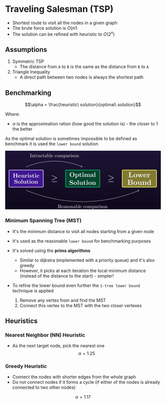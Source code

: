 # Traveling Salesman (TSP)

- Shortest route to visit all the nodes in a given graph
- The brute force solution is $O(n!)$
- The solution can be refined with heuristic to $O(2^n)$

## Assumptions

1. Symmetric TSP
    - The distance from `A` to `B` is the same as the distance from `B` to `A`
1. Triangle Inequality
    - A direct path between two nodes is always the shortest path

## Benchmarking

$$\alpha = \frac{heuristic\ solution}{optimal\ solution}$$

Where:

- $\alpha$ is the approximation ration (how good the solution is) - the closer to 1 the better

As the optimal solution is sometimes impossible to be defined as benchmark it is used the `lower bound` solution

![Lower Bound](.images/tsp-lower-bound.png)

### Minimum Spanning Tree (MST)

- It's the minimum distance to visit all nodes starting from a given node
- It's used as the reasonable `lower bound` for benchmarking purposes

- It's solved using the **prims algorithms**
  - Similar to dijkstra (implemented with a priority queue) and it's also greedy
  - However, it picks at each iteration the local minimum distance (instead of the distance to the start) - simpler!

- To refine the lower bound even further the `1-tree lower bound` technique is applied
    1. Remove any vertex from and find the MST
    2. Connect this vertex to the MST with the two closer vertexes

## Heuristics

### Nearest Neighbor (NN) Heuristic

- As the next target node, pick the nearest one
$$\alpha = 1.25$$

### Greedy Heuristic

- Connect the nodes with shorter edges from the whole graph
- Do not connect nodes if it forms a cycle (if either of the nodes is already connected to two other nodes)

$$\alpha = 1.17$$
